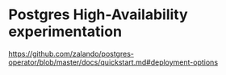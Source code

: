 # Postgres High-Availability experimentation

https://github.com/zalando/postgres-operator/blob/master/docs/quickstart.md#deployment-options